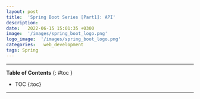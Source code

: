 ```yaml
---
layout: post
title:  'Spring Boot Series [Part1]: API'
description: 
date:   2022-06-15 15:01:35 +0300
image:  '/images/spring_boot_logo.png'
logo_image:  '/images/spring_boot_logo.png'
categories:   web_development
tags: Spring
---
```

---

**Table of Contents**
{: #toc }
*  TOC
{:toc}

---
